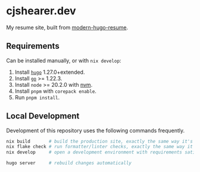 # cjshearer.dev

My resume site, built from [modern-hugo-resume](https://github.com/cjshearer/cjshearer.dev).

## Requirements

Can be installed manually, or with `nix develop`:

1. Install [`hugo`](https://gohugo.io/installation/) 1.27.0+extended.
2. Install [`go`](https://go.dev/dl/) >= 1.22.3.
3. Install `node` >= 20.2.0 with [nvm](https://github.com/nvm-sh/nvm).
4. Install `pnpm` with `corepack enable`.
5. Run `pnpm install`.

## Local Development

Development of this repository uses the following commands frequently.

```sh
nix build       # build the production site, exactly the same way it's done in CI
nix flake check # run formatter/linter checks, exactly the same way it's done in CI
nix develop     # open a development environment with requirements satisfied

hugo server     # rebuild changes automatically
```
